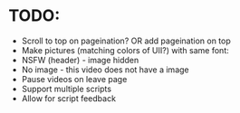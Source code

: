 # TODO:
- Scroll to top on pageination? OR add pageination on top
- Make pictures (matching colors of UII?) with same font:
 - NSFW (header) - image hidden
 - No image - this video does not have a image
- Pause videos on leave page
- Support multiple scripts
- Allow for script feedback
